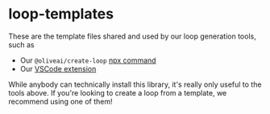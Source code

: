 # loop-templates

These are the template files shared and used by our loop generation tools, such as

- Our `@oliveai/create-loop` [npx command](https://www.npmjs.com/package/@oliveai/create-loop)
- Our [VSCode extension](https://marketplace.visualstudio.com/items?itemName=Olive-AI.vscode-loop-development-kit)

While anybody can technically install this library, it's really only useful to the tools above. If
you're looking to create a loop from a template, we recommend using one of them!
